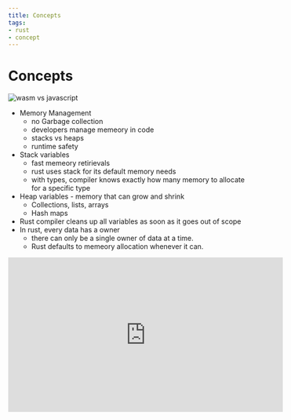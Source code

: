 ```yaml
---
title: Concepts
tags:
- rust
- concept
---
```


# Concepts

<TagLinks />

![wasm vs javascript](/img/rust/wasm-vs-js.png)

* Memory Management
  * no Garbage collection
  * developers manage memeory in code
  * stacks vs heaps
  * runtime safety
* Stack variables
  * fast memeory retirievals
  * rust uses stack for its default memory needs
  * with types, compiler knows exactly how many memory to allocate for a specific type
* Heap variables - memory that can grow and shrink
  * Collections, lists, arrays
  * Hash maps
* Rust compiler cleans up all variables as soon as it goes out of scope
* In rust, every data has a owner
  * there can only be a single owner of data at a time.
  * Rust defaults to memeory allocation whenever it can.


<iframe width="560" height="315" src="https://www.youtube.com/embed/lQ7XF-6HYGc" frameborder="0" allow="accelerometer; autoplay; encrypted-media; gyroscope; picture-in-picture" allowfullscreen></iframe>

<Footer />

